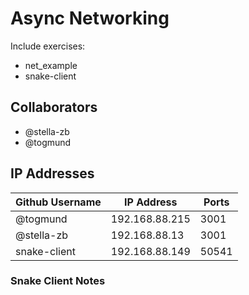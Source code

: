 # Async Networking
Include exercises:
* net_example
* snake-client

## Collaborators
- @stella-zb
- @togmund

## IP Addresses
|Github Username|IP Address|Ports|
|-|-|-|
| @togmund | 192.168.88.215 |3001|
| @stella-zb | 192.168.88.13 |3001|
| snake-client| 192.168.88.149 |50541|

### Snake Client Notes